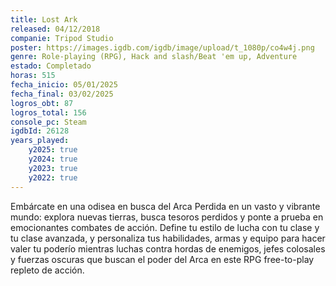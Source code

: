 ```yaml
---
title: Lost Ark
released: 04/12/2018
companie: Tripod Studio
poster: https://images.igdb.com/igdb/image/upload/t_1080p/co4w4j.png
genre: Role-playing (RPG), Hack and slash/Beat 'em up, Adventure
estado: Completado
horas: 515
fecha_inicio: 05/01/2025
fecha_final: 03/02/2025
logros_obt: 87
logros_total: 156
console_pc: Steam
igdbId: 26128
years_played:
    y2025: true
    y2024: true
    y2023: true
    y2022: true
---
```


Embárcate en una odisea en busca del Arca Perdida en un vasto y vibrante mundo: explora nuevas tierras, busca tesoros perdidos y ponte a prueba en emocionantes combates de acción. Define tu estilo de lucha con tu clase y tu clase avanzada, y personaliza tus habilidades, armas y equipo para hacer valer tu poderío mientras luchas contra hordas de enemigos, jefes colosales y fuerzas oscuras que buscan el poder del Arca en este RPG free-to-play repleto de acción.